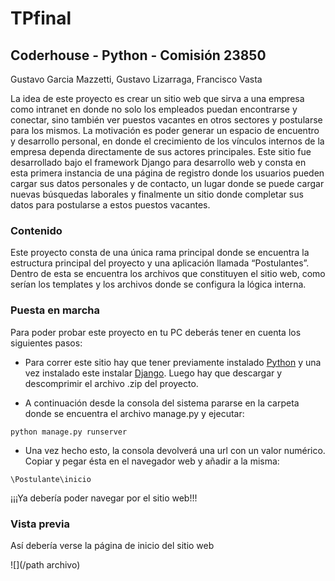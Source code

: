 # TPfinal
## Coderhouse - Python - Comisión 23850
Gustavo Garcia Mazzetti, Gustavo Lizarraga, Francisco Vasta

La idea de este proyecto es crear un sitio web que sirva a una empresa como intranet en donde no solo los empleados puedan encontrarse y conectar, sino también ver puestos vacantes en otros sectores y postularse para los mismos. La motivación es poder generar un espacio de encuentro y desarrollo personal, en donde el crecimiento de los vínculos internos de la empresa dependa directamente de sus actores principales.
Este sitio fue desarrollado bajo el framework Django para desarrollo web y consta en esta primera instancia de una página de registro donde los usuarios pueden cargar sus datos personales y de contacto, un lugar donde se puede cargar nuevas búsquedas laborales y finalmente un sitio donde completar sus datos para postularse a estos puestos vacantes.

### Contenido

Este proyecto consta de una única rama principal donde se encuentra la estructura principal del proyecto y una aplicación llamada “Postulantes”. Dentro de esta se encuentra los archivos que constituyen el sitio web, como serían los templates y los archivos donde se configura la lógica interna.

### Puesta en marcha

Para poder probar este proyecto en tu PC deberás tener en cuenta los siguientes pasos:

- Para correr este sitio hay que tener previamente instalado [Python](https://www.python.org/) y una vez instalado este instalar [Django](https://docs.djangoproject.com/en/4.0/topics/install/). Luego hay que descargar y descomprimir el archivo .zip del proyecto.

- A continuación desde la consola del sistema pararse en la carpeta donde se encuentra el archivo manage.py y ejecutar:
```
python manage.py runserver
```

- Una vez hecho esto, la consola devolverá una url con un valor numérico. Copiar y pegar ésta en el navegador web y añadir a la misma:

```
\Postulante\inicio
```
¡¡¡Ya debería poder navegar por el sitio web!!!

### Vista previa

Así debería verse la página de inicio del sitio web

![](/path archivo)
